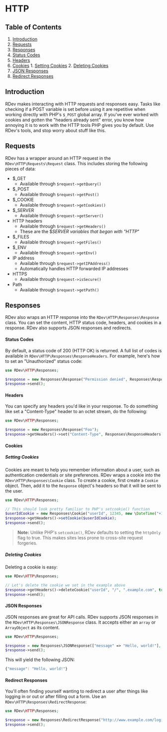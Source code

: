 # HTTP

## Table of Contents
1. [Introduction](#introduction)
2. [Requests](#requests)
3. [Responses](#responses)
  1. [Status Codes](#status-codes)
  2. [Headers](#headers)
  3. [Cookies](#cookies)
    1. [Setting Cookies](#setting-cookies)
    2. [Deleting Cookies](#deleting-cookies)
  4. [JSON Responses](#json-responses)
  5. [Redirect Responses](#redirect-responses)

## Introduction
RDev makes interacting with HTTP requests and responses easy.  Tasks like checking if a POST variable is set before using it are repetitive when working directly with PHP's `$_POST` global array.  If you've ever worked with cookies and gotten the "headers already sent" error, you know how annoying it is to work with the HTTP tools PHP gives you by default.  Use RDev's tools, and stop worry about stuff like this.
  
## Requests
RDev has a wrapper around an HTTP request in the `RDev\HTTP\Requests\Request` class.  This includes storing the following pieces of data:
* $_GET
  * Available through `$request->getQuery()`
* $_POST
  * Available through `$request->getPost()`
* $_COOKIE
  * Available through `$request->getCookies()`
* $_SERVER
  * Available through `$request->getServer()`
* HTTP headers
  * Available through `$request->getHeaders()`
  * These are the $_SERVER variables that began with "HTTP_"
* $_FILES
  * Available through `$request->getFiles()`
* $_ENV
  * Available through `$request->getEnv()`
* IP address
  * Available through `$request->getIPAddress()`
  * Automatically handles HTTP forwarded IP addresses
* HTTPS
  * Available through `$request->isSecure()`
* Path
  * Available through `$request->getPath()`

## Responses
RDev also wraps an HTTP response into the `RDev\HTTP\Responses\Response` class.  You can set the content, HTTP status code, headers, and cookies in a response.  RDev also supports JSON responses and redirects.

#### Status Codes
By default, a status code of 200 (HTTP OK) is returned.  A full list of codes is available in `RDev\HTTP\Responses\ResponseHeaders`.  For example, here's how to set an "Unauthorized" status code:

```php
use RDev\HTTP\Responses;

$response = new Responses\Response("Permission denied", Responses\ResponseHeaders::HTTP_UNAUTHORIZED);
$response->send();
```

#### Headers
You can specify any headers you'd like in your response.  To do something like set a "Content-Type" header to an octet stream, do the following:

```php
use RDev\HTTP\Responses;

$response = new Responses\Response("Foo");
$response->getHeaders()->set("Content-Type", Responses\ResponseHeaders::CONTENT_TYPE_OCTET_STREAM);
```

#### Cookies
##### Setting Cookies
Cookies are meant to help you remember information about a user, such as authentication credentials or site preferences.  RDev wraps a cookie into the `RDev\HTTP\Responses\Cookie` class.  To create a cookie, first create a `Cookie` object.  Then, add it to the `Response` object's headers so that it will be sent to the user.

```php
use RDev\HTTP\Responses;

// This should look pretty familiar to PHP's setcookie() function
$userIdCookie = new Responses\Cookie("userId", 12345, new \DateTime("+1 week"), "/", ".example.com", true, true);
$response->getHeaders()->setCookie($userIdCookie);
$response->send();
```

> **Note:** Unlike PHP's `setcookie()`, RDev defaults to setting the `httpOnly` flag to true.  This makes sites less prone to cross-site request forgeries. 

##### Deleting Cookies
Deleting a cookie is easy:

```php
use RDev\HTTP\Responses;

// Let's delete the cookie we set in the example above
$response->getHeaders()->deleteCookie("userId", "/", ".example.com", true, true);
$response->send();
```

#### JSON Responses
JSON responses are great for API calls.  RDev supports JSON responses in the `RDev\HTTP\Responses\JSONResponse` class.  It accepts either an `array` or `ArrayObject` as its content.

```php
use RDev\HTTP\Responses;

$response = new Responses\JSONResponse(["message" => "Hello, world!"], Responses\ResponseHeaders::HTTP_OK);
$response->send();
```

This will yield the following JSON:

```javascript
{"message": "Hello, world!"}
```

#### Redirect Responses
You'll often finding yourself wanting to redirect a user after things like logging in or out or after filling out a form.  Use an `RDev\HTTP\Responses\RedirectResponse`:

```php
use RDev\HTTP\Responses;

$response = new Responses\RedirectResponse("http://www.example.com/login", Responses\ResponseHeaders::HTTP_FOUND);
$response->send();
```